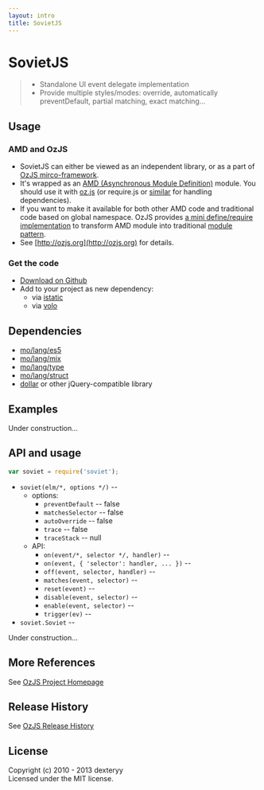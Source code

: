 ```yaml
---
layout: intro
title: SovietJS 
---
```


# SovietJS 

> * Standalone UI event delegate implementation
> * Provide multiple styles/modes: override, automatically preventDefault, partial matching, exact matching...

## Usage

### AMD and OzJS

* SovietJS can either be viewed as an independent library, or as a part of [OzJS mirco-framework](http://ozjs.org/#framework).
* It's wrapped as an [AMD (Asynchronous Module Definition)](https://github.com/amdjs/amdjs-api/wiki/AMD) module. You should use it with [oz.js](http://ozjs.org/#start) (or require.js or [similar](http://wiki.commonjs.org/wiki/Implementations) for handling dependencies). 
* If you want to make it available for both other AMD code and traditional code based on global namespace. OzJS provides [a mini define/require implementation](http://ozjs.org/examples/adapter/) to transform AMD module into traditional [module pattern](http://www.adequatelygood.com/2010/3/JavaScript-Module-Pattern-In-Depth).
* See [http://ozjs.org](http://ozjs.org) for details.

### Get the code

* [Download on Github](https://github.com/dexteryy/SovietJS/blob/master/soviet.js)
* Add to your project as new dependency:
    * via [istatic](http://ozjs.org/istatic)
    * via [volo](https://github.com/volojs/volo)

## Dependencies

* [mo/lang/es5](https://github.com/dexteryy/mo/es5)
* [mo/lang/mix](https://github.com/dexteryy/mo/mix)
* [mo/lang/type](https://github.com/dexteryy/mo/type)
* [mo/lang/struct](https://github.com/dexteryy/mo/struct)
* [dollar](https://github.com/dexteryy/DollarJS) or other jQuery-compatible library

## Examples

Under construction...

## API and usage

```javascript 
var soviet = require('soviet');
```

* `soviet(elm/*, options */)` -- 
    * options:
        * `preventDefault` -- false
        * `matchesSelector` -- false
        * `autoOverride` -- false
        * `trace` -- false
        * `traceStack` -- null
    * API:
        * `on(event/*, selector */, handler)` -- 
        * `on(event, { 'selector': handler, ... })` -- 
        * `off(event, selector, handler)` -- 
        * `matches(event, selector)` -- 
        * `reset(event)` -- 
        * `disable(event, selector)` -- 
        * `enable(event, selector)` -- 
        * `trigger(ev)` -- 
* `soviet.Soviet` -- 

Under construction...

## More References

See [OzJS Project Homepage](http://ozjs.org/)

## Release History

See [OzJS Release History](http://ozjs.org/#release)

## License

Copyright (c) 2010 - 2013 dexteryy  
Licensed under the MIT license.


